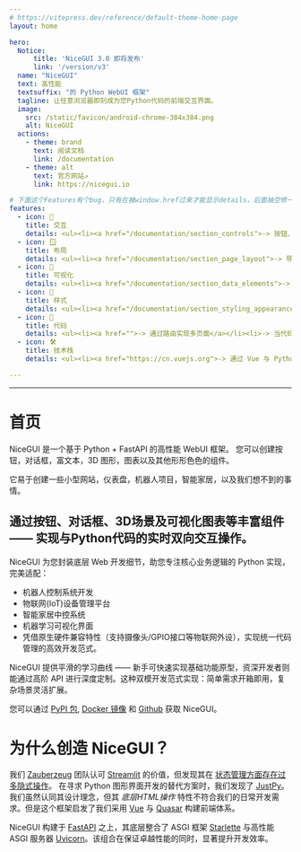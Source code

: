 ```yaml
---
# https://vitepress.dev/reference/default-theme-home-page
layout: home

hero:
  Notice:
      title: 'NiceGUI 3.0 即将发布'
      link: '/version/v3'
  name: "NiceGUI"
  text: 高性能
  textsuffix: "的 Python WebUI 框架"
  tagline: 让任意浏览器即刻成为您Python代码的前端交互界面。
  image:
    src: /static/favicon/android-chrome-384x384.png
    alt: NiceGUI
  actions:
    - theme: brand
      text: 阅读文档
      link: /documentation
    - theme: alt
      text: 官方网站↗
      link: https://nicegui.io

# 下面这个Features有个bug，只有在被window.href过来才能显示details，后面抽空修一修
features:
  - icon: 🎯
    title: 交互
    details: <ul><li><a href="/documentation/section_controls">-> 按钮、开关、滑块、输入……</a></li><li><a href="/documentation/section_page_layout">-> 通知、对话框和菜单</a></li><li><a href="/documentation/section_audiovisual_elements#互动图片-interactive-image">-> 通过 SVG 创建动态图片</a></li><li><a href="/documentation/section_configuration_deployment#窗口模式_native_mode">-> 网页视图与窗口 APP 模式</a></li></ul>
  - icon: 🪟
    title: 布局
    details: <ul><li><a href="/documentation/section_page_layout">-> 导航栏与标签页</a></li><li>-> 横向布局、纵向布局、网格布局与卡片布局</li><li>-> <a href="/documentation/section_text_elements">HTML</a> 与 <a>Markdown</a> 元素</a></li><li>-> 默认基于 flex 布局</li></ul>
  - icon: 👀
    title: 可视化
    details: <ul><li><a href="/documentation/section_data_elements">-> 图表，表格、音频与视频</a></li><li><a href="">-> 3D图形</a></li><li><a href="/documentation/section_binding_properties">-> 易于理解的数据绑定</a></li><li><a href="">-> 定时数据重载</a></li></ul>
  - icon: 🌅
    title: 样式
    details: <ul><li><a href="/documentation/section_styling_appearance#颜色主题-color-theming">-> 可自定义的颜色主题</a></li><li>-> 自定义 CSS 与 Classes</a></li><li>-> Material Design 风格的现代化样式</a></li><li><a href="https://tailwind-v3.nodejs.cn/">-> 基于 Tailwind CSS 的自动完成</a></li></ul>
  - icon: 📑
    title: 代码
    details: <ul><li><a href="">-> 通过路由实现多页面</a></li><li>-> 当代码被修改时自动重载</a></li><li><a href="">-> 多种用户存储方式</a></li><li><a href="/documentation/section_testing">-> 得心应手的测试框架</a></li></ul>
  - icon: 🛠️
    title: 技术栈
    details: <ul><li><a href="https://cn.vuejs.org">-> 通过 Vue 与 Python 绑定</a></li><li><a href="https://quasar.nodejs.cn/">-> 使用 Quasar 创建动态图形界面</a></li><li><a href="https://fastapi.tiangolo.com/zh">-> 高性能的 FastAPI 服务器</a></li><li>-> Python 3.8+</li></ul>

---
```

<home />

---

# 首页

NiceGUI 是一个基于 Python + FastAPI 的高性能 WebUI 框架。 您可以创建按钮，对话框，富文本，3D 图形，图表以及其他形形色色的组件。

它易于创建一些小型网站，仪表盘，机器人项目，智能家居，以及我们想不到的事情。

## 通过按钮、对话框、3D场景及可视化图表等丰富组件 —— 实现与Python代码的实时双向交互操作。

NiceGUI 为您封装底层 Web 开发细节，助您专注核心业务逻辑的 Python 实现，完美适配：

- 机器人控制系统开发
- 物联网(IoT)设备管理平台
- 智能家居中控系统
- 机器学习可视化界面
- 凭借原生硬件兼容特性（支持摄像头/GPIO接口等物联网外设），实现统一代码管理的高效开发范式。

NiceGUI 提供平滑的学习曲线 —— 新手可快速实现基础功能原型，资深开发者则能通过高阶 API 进行深度定制。这种双模开发范式实现：简单需求开箱即用，复杂场景灵活扩展。

您可以通过 [PyPI 包](https://pypi.org/project/nicegui/), [Docker 镜像](https://hub.docker.com/r/zauberzeug/nicegui) 和 [Github](https://github.com/zauberzeug/nicegui) 获取 NiceGUI。

# 为什么创造 NiceGUI？

我们 [Zauberzeug](https://zauberzeug.com) 团队认可 [Streamlit](https://streamlit.io/) 的价值，但发现其在 [状态管理方面存在过多隐式操作](https://github.com/zauberzeug/nicegui/issues/1#issuecomment-847413651)。
在寻求 Python 图形界面开发的替代方案时，我们发现了 [JustPy](https://justpy.io/)。我们虽然认同其设计理念，但其 *底层HTML操作* 特性不符合我们的日常开发需求。但是这个框架启发了我们采用 [Vue](https://vuejs.org/) 与 [Quasar](https://quasar.dev/) 构建前端体系。

NiceGUI 构建于 [FastAPI](https://fastapi.tiangolo.com/) 之上，其底层整合了 ASGI 框架 [Starlette](https://www.starlette.io/) 与高性能 ASGI 服务器 [Uvicorn](https://www.uvicorn.org/)。该组合在保证卓越性能的同时，显著提升开发效率。